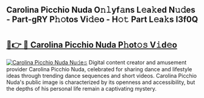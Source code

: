 ## Carolina Picchio Nuda O𝚗𝚕yf𝚊ns L𝚎a𝚔ed N𝚞𝚍es - Part-gRY P𝚑𝚘tos Vi𝚍𝚎o - H𝚘𝚝 Part L𝚎a𝚔s I3f0Q

# <h2><a href="http://kf4fa8.oniu.top/?m=Carolina+Picchio+Nuda">🔗👉 🔴 Carolina Picchio Nuda P𝚑ot𝚘𝚜 V𝚒d𝚎o</a></h2>

[![Carolina Picchio Nuda Nu𝚍e𝚜](https://i.imgur.com/0qMVB7G.gif)](http://kf4fa8.oniu.top/?m=Carolina+Picchio+Nuda)
Digital content creator and amusement provider Carolina Picchio Nuda, celebrated for sharing dance and lifestyle ideas through trending dance sequences and short videos. Carolina Picchio Nuda's public image is characterized by its openness and accessibility, but the depths of his personal life remain a captivating mystery.  

